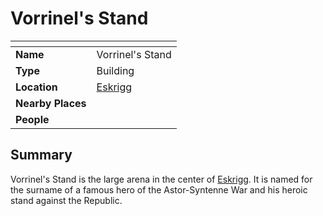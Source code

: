 # Vorrinel's Stand

| []() | |
| --- | --- |
| **Name** | Vorrinel's Stand |
| **Type** | Building |
| **Location** | [Eskrigg](../cities/eskrigg.md) |
| **Nearby Places** | |
| **People** | |

## Summary

Vorrinel's Stand is the large arena in the center of [Eskrigg](../cities/eskrigg.md). It is named for the surname of a famous hero of the Astor-Syntenne War and his heroic stand against the Republic.
